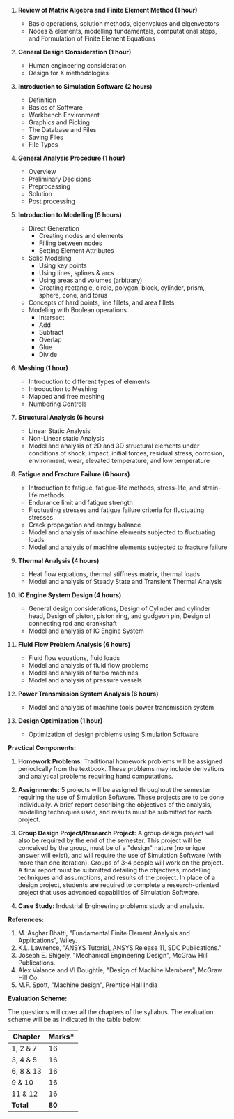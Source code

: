 1. **Review of Matrix Algebra and Finite Element Method (1 hour)**
    * Basic operations, solution methods, eigenvalues and eigenvectors
    * Nodes & elements, modelling fundamentals, computational steps, and Formulation of Finite Element Equations

2. **General Design Consideration (1 hour)**
    * Human engineering consideration
    * Design for X methodologies

3. **Introduction to Simulation Software (2 hours)**
    * Definition
    * Basics of Software
    * Workbench Environment
    * Graphics and Picking
    * The Database and Files
    * Saving Files
    * File Types

4. **General Analysis Procedure (1 hour)**
    * Overview
    * Preliminary Decisions
    * Preprocessing
    * Solution
    * Post processing

5. **Introduction to Modelling (6 hours)**
    * Direct Generation
        * Creating nodes and elements
        * Filling between nodes
        * Setting Element Attributes
    * Solid Modeling
        * Using key points
        * Using lines, splines & arcs
        * Using areas and volumes (arbitrary)
        * Creating rectangle, circle, polygon, block, cylinder, prism, sphere, cone, and torus
    * Concepts of hard points, line fillets, and area fillets
    * Modeling with Boolean operations
        * Intersect
        * Add
        * Subtract
        * Overlap
        * Glue
        * Divide

6. **Meshing (1 hour)**
    * Introduction to different types of elements
    * Introduction to Meshing
    * Mapped and free meshing
    * Numbering Controls

7. **Structural Analysis (6 hours)**
    * Linear Static Analysis
    * Non-Linear static Analysis
    * Model and analysis of 2D and 3D structural elements under conditions of shock, impact, initial forces, residual stress, corrosion, environment, wear, elevated temperature, and low temperature

8. **Fatigue and Fracture Failure (6 hours)**
    * Introduction to fatigue, fatigue-life methods, stress-life, and strain-life methods
    * Endurance limit and fatigue strength
    * Fluctuating stresses and fatigue failure criteria for fluctuating stresses
    * Crack propagation and energy balance
    * Model and analysis of machine elements subjected to fluctuating loads
    * Model and analysis of machine elements subjected to fracture failure

9. **Thermal Analysis (4 hours)**
    * Heat flow equations, thermal stiffness matrix, thermal loads
    * Model and analysis of Steady State and Transient Thermal Analysis

10. **IC Engine System Design (4 hours)**
    * General design considerations, Design of Cylinder and cylinder head, Design of piston, piston ring, and gudgeon pin, Design of connecting rod and crankshaft
    * Model and analysis of IC Engine System

11. **Fluid Flow Problem Analysis (6 hours)**
    * Fluid flow equations, fluid loads
    * Model and analysis of fluid flow problems
    * Model and analysis of turbo machines
    * Model and analysis of pressure vessels

12. **Power Transmission System Analysis (6 hours)**
    * Model and analysis of machine tools power transmission system

13. **Design Optimization (1 hour)**
    * Optimization of design problems using Simulation Software

**Practical Components:**

1. **Homework Problems:** Traditional homework problems will be assigned periodically from the textbook. These problems may include derivations and analytical problems requiring hand computations.

2. **Assignments:** 5 projects will be assigned throughout the semester requiring the use of Simulation Software. These projects are to be done individually. A brief report describing the objectives of the analysis, modelling techniques used, and results must be submitted for each project.

3. **Group Design Project/Research Project:** A group design project will also be required by the end of the semester. This project will be conceived by the group, must be of a "design" nature (no unique answer will exist), and will require the use of Simulation Software (with more than one iteration). Groups of 3-4 people will work on the project. A final report must be submitted detailing the objectives, modelling techniques and assumptions, and results of the project. In place of a design project, students are required to complete a research-oriented project that uses advanced capabilities of Simulation Software.

4. **Case Study:** Industrial Engineering problems study and analysis.

**References:**

1. M. Asghar Bhatti, "Fundamental Finite Element Analysis and Applications", Wiley.
2. K.L. Lawrence, "ANSYS Tutorial, ANSYS Release 11, SDC Publications."
3. Joseph E. Shigely, "Mechanical Engineering Design", McGraw Hill Publications.
4. Alex Valance and VI Doughtie, "Design of Machine Members", McGraw Hill Co.
5. M.F. Spott, "Machine design", Prentice Hall India

**Evaluation Scheme:**

The questions will cover all the chapters of the syllabus. The evaluation scheme will be as indicated in the table below:

| Chapter   | Marks* |
| --------- | ------ |
| 1, 2 & 7  | 16     |
| 3, 4 & 5  | 16     |
| 6, 8 & 13 | 16     |
| 9 & 10    | 16     |
| 11 & 12   | 16     |
| **Total** | **80** |

